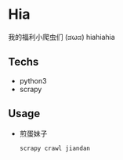 # Hia
我的福利小爬虫们 (ಡωಡ) hiahiahia

## Techs
* python3
* scrapy

## Usage
* 煎蛋妹子
    ```
    scrapy crawl jiandan
    ```
